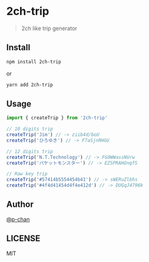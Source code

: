 # 2ch-trip

> 2ch like trip generator

## Install

```sh
npm install 2ch-trip
```

or

```sh
yarn add 2ch-trip
```

## Usage

```ts
import { createTrip } from '2ch-trip'

// 10 digits trip
createTrip('Jim') // -> ziib4d/boU
createTrip('ひろゆき') // -> F7aSjnRHGU

// 12 digits trip
createTrip('N.T.Technology') // -> FG0WWassNUrw
createTrip('パケットモンスター') // -> EZSPRAHOnqfS

// Raw key trip
createTrip('#57414b5554454b41') // -> sWERuZlbhs
createTrip('#4f4d41454d4f4e412d') // -> DUGqJ4796k
```

## Author

[@p-chan](https://github.com/p-chan)

## LICENSE

MIT
